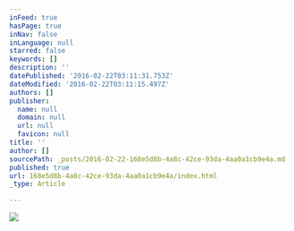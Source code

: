 ```yaml
---
inFeed: true
hasPage: true
inNav: false
inLanguage: null
starred: false
keywords: []
description: ''
datePublished: '2016-02-22T03:11:31.753Z'
dateModified: '2016-02-22T03:11:15.497Z'
authors: []
publisher:
  name: null
  domain: null
  url: null
  favicon: null
title: ''
author: []
sourcePath: _posts/2016-02-22-168e5d8b-4a8c-42ce-93da-4aa0a1cb9e4a.md
published: true
url: 168e5d8b-4a8c-42ce-93da-4aa0a1cb9e4a/index.html
_type: Article

---
```

![](https://the-grid-user-content.s3-us-west-2.amazonaws.com/61b2abab-24d1-4c80-b791-da16c8984bdc.jpg)